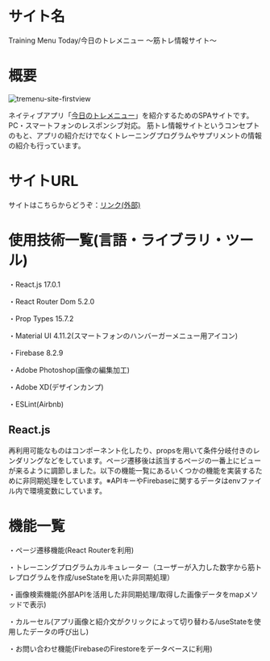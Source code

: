 サイト名
====

Training Menu Today/今日のトレメニュー ～筋トレ情報サイト～

概要
====

![tremenu-site-firstview](https://user-images.githubusercontent.com/68333078/113622055-6abe0c00-9697-11eb-9c14-6ecac0756763.png)

ネイティブアプリ「[今日のトレメニュー](https://play.google.com/store/apps/details?id=jp.AppCreate.TrainingLog)」を紹介するためのSPAサイトです。PC・スマートフォンのレスポンシブ対応。
筋トレ情報サイトというコンセプトのもと、アプリの紹介だけでなくトレーニングプログラムやサプリメントの情報の紹介も行っています。

サイトURL
====

サイトはこちらからどうぞ：[リンク(外部)](https://y-u-portfolio.netlify.app/)

使用技術一覧(言語・ライブラリ・ツール)
====

・React.js 17.0.1

・React Router Dom 5.2.0

・Prop Types 15.7.2

・Material UI 4.11.2(スマートフォンのハンバーガーメニュー用アイコン)

・Firebase 8.2.9

・Adobe Photoshop(画像の編集加工)

・Adobe XD(デザインカンプ)

・ESLint(Airbnb)

## React.js

再利用可能なものはコンポーネント化したり、propsを用いて条件分岐付きのレンダリングなどをしています。ページ遷移後は該当するページの一番上にビューが来るように調節しました。以下の機能一覧にあるいくつかの機能を実装するために非同期処理をしています。※APIキーやFirebaseに関するデータはenvファイル内で環境変数にしています。

機能一覧
====

・ページ遷移機能(React Routerを利用)

・トレーニングプログラムカルキュレーター（ユーザーが入力した数字から筋トレプログラムを作成/useStateを用いた非同期処理）

・画像検索機能(外部APIを活用した非同期処理/取得した画像データをmapメソッドで表示)

・カルーセル(アプリ画像と紹介文がクリックによって切り替わる/useStateを使用したデータの呼び出し)

・お問い合わせ機能(FirebaseのFirestoreをデータベースに利用)
